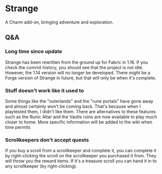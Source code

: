# Strange

A Charm add-on, bringing adventure and exploration.

## Q&A

### Long time since update
Strange has been rewritten from the ground up for Fabric in 1.16.  If you check the commit history, you should see that the project is not idle.  However, the 1.14 version will no longer be developed.  There *might* be a Forge version of Strange in future, but that will only be when it's complete.

### Stuff doesn't work like it used to
Some things like the "outerlands" and the "rune portals" have gone away and almost certainly won't be coming back.  That's because when I playtested them, I didn't like them.  There are alternatives to these features such as the Runic Altar and the Vaults ruins are now available to play much closer to home.  More specific information will be added to the wiki when time permits

### Scrollkeepers don't accept quests
If you buy a scroll from a scrollkeeper and complete it, you can complete it by right-clicking the scroll on the scrollkeeper you purchased it from.  They will throw you the reward items.  If it's a treasure scroll you can hand it in to any scrollkeeper (by right-clicking).
